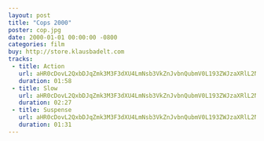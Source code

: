```yaml
---
layout: post
title: "Cops 2000"
poster: cop.jpg
date: 2000-01-01 00:00:00 -0800
categories: film
buy: http://store.klausbadelt.com
tracks:
 - title: Action
   url: aHR0cDovL2QxbDJqZmk3M3F3dXU4LmNsb3VkZnJvbnQubmV0L193ZWJzaXRlL2NvcC9Db3BzIDIwMDAgQWN0aW9uIEwxLm1wMw==
   duration: 01:58
 - title: Slow
   url: aHR0cDovL2QxbDJqZmk3M3F3dXU4LmNsb3VkZnJvbnQubmV0L193ZWJzaXRlL2NvcC9Db3BzIDIwMDAgU2xvdyBMMS5tcDM=
   duration: 02:27
 - title: Suspense 
   url: aHR0cDovL2QxbDJqZmk3M3F3dXU4LmNsb3VkZnJvbnQubmV0L193ZWJzaXRlL2NvcC9Db3BzIDIwMDAgU3VzcGVuc2UgTDEubXAz
   duration: 01:31
---
```


